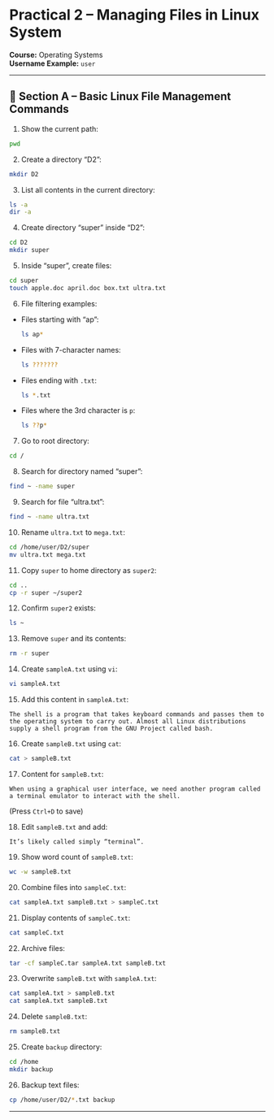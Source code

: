 
# Practical 2 – Managing Files in Linux System

**Course:**  Operating Systems  
**Username Example:** `user`

---

## 📁 Section A – Basic Linux File Management Commands

1. Show the current path:
```bash
pwd
```

2. Create a directory “D2”:
```bash
mkdir D2
```

3. List all contents in the current directory:
```bash
ls -a
dir -a
```

4. Create directory “super” inside “D2”:
```bash
cd D2
mkdir super
```

5. Inside “super”, create files:
```bash
cd super
touch apple.doc april.doc box.txt ultra.txt
```

6. File filtering examples:
- Files starting with “ap”:
  ```bash
  ls ap*
  ```
- Files with 7-character names:
  ```bash
  ls ???????
  ```
- Files ending with `.txt`:
  ```bash
  ls *.txt
  ```
- Files where the 3rd character is `p`:
  ```bash
  ls ??p*
  ```

7. Go to root directory:
```bash
cd /
```

8. Search for directory named “super”:
```bash
find ~ -name super
```

9. Search for file “ultra.txt”:
```bash
find ~ -name ultra.txt
```

10. Rename `ultra.txt` to `mega.txt`:
```bash
cd /home/user/D2/super
mv ultra.txt mega.txt
```

11. Copy `super` to home directory as `super2`:
```bash
cd ..
cp -r super ~/super2
```

12. Confirm `super2` exists:
```bash
ls ~
```

13. Remove `super` and its contents:
```bash
rm -r super
```

14. Create `sampleA.txt` using `vi`:
```bash
vi sampleA.txt
```

15. Add this content in `sampleA.txt`:
```
The shell is a program that takes keyboard commands and passes them to the operating system to carry out. Almost all Linux distributions supply a shell program from the GNU Project called bash.
```

16. Create `sampleB.txt` using `cat`:
```bash
cat > sampleB.txt
```

17. Content for `sampleB.txt`:
```
When using a graphical user interface, we need another program called a terminal emulator to interact with the shell.
```
(Press `Ctrl+D` to save)

18. Edit `sampleB.txt` and add:
```
It’s likely called simply “terminal”.
```

19. Show word count of `sampleB.txt`:
```bash
wc -w sampleB.txt
```

20. Combine files into `sampleC.txt`:
```bash
cat sampleA.txt sampleB.txt > sampleC.txt
```

21. Display contents of `sampleC.txt`:
```bash
cat sampleC.txt
```

22. Archive files:
```bash
tar -cf sampleC.tar sampleA.txt sampleB.txt
```

23. Overwrite `sampleB.txt` with `sampleA.txt`:
```bash
cat sampleA.txt > sampleB.txt
cat sampleA.txt sampleB.txt
```

24. Delete `sampleB.txt`:
```bash
rm sampleB.txt
```

25. Create `backup` directory:
```bash
cd /home
mkdir backup
```

26. Backup text files:
```bash
cp /home/user/D2/*.txt backup
```

---
